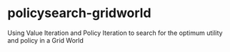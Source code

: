 # policysearch-gridworld
Using Value Iteration and Policy Iteration to search for the optimum utility and policy in a Grid World

